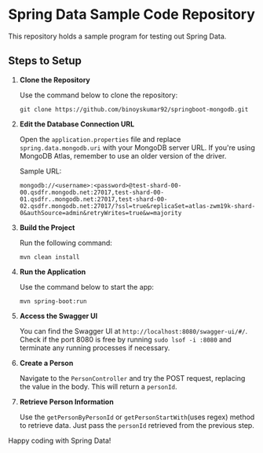 # Spring Data Sample Code Repository

This repository holds a sample program for testing out Spring Data.

## Steps to Setup

1. **Clone the Repository**

    Use the command below to clone the repository:

    ```
    git clone https://github.com/binoyskumar92/springboot-mongodb.git
    ```

2. **Edit the Database Connection URL**

    Open the `application.properties` file and replace `spring.data.mongodb.uri` with your MongoDB server URL. If you're using MongoDB Atlas, remember to use an older version of the driver.

    Sample URL:

    ```
    mongodb://<username>:<password>@test-shard-00-00.qsdfr.mongodb.net:27017,test-shard-00-01.qsdfr..mongodb.net:27017,test-shard-00-02.qsdfr.mongodb.net:27017/?ssl=true&replicaSet=atlas-zwm19k-shard-0&authSource=admin&retryWrites=true&w=majority
    ```

3. **Build the Project**

    Run the following command:

    ```
    mvn clean install
    ```

4. **Run the Application**

    Use the command below to start the app:

    ```
    mvn spring-boot:run
    ```

5. **Access the Swagger UI**

    You can find the Swagger UI at `http://localhost:8080/swagger-ui/#/`. Check if the port 8080 is free by running `sudo lsof -i :8080` and terminate any running processes if necessary.

6. **Create a Person**

    Navigate to the `PersonController` and try the POST request, replacing the value in the body. This will return a `personId`.

7. **Retrieve Person Information**

    Use the `getPersonByPersonId` or `getPersonStartWith`(uses regex) method to retrieve data. Just pass the `personId` retrieved from the previous step.

Happy coding with Spring Data!

